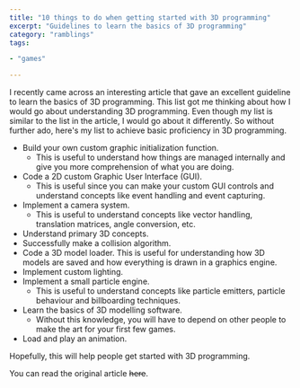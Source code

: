 ```yaml
---
title: "10 things to do when getting started with 3D programming"
excerpt: "Guidelines to learn the basics of 3D programming"
category: "ramblings"
tags:

- "games"

---
```


I recently came across an interesting article that gave an excellent guideline to learn the basics of 3D programming. This list got me thinking about how I would go about understanding 3D programming. Even though my list is similar to the list in the article, I would go about it differently. So without further ado, here's my list to achieve basic proficiency in 3D programming.

- Build your own custom graphic initialization function.
  - This is useful to understand how things are managed internally and give you more comprehension of what you are doing.
- Code a 2D custom Graphic User Interface (GUI).
  - This is useful since you can make your custom GUI controls and understand concepts like event handling and event capturing.
- Implement a camera system.
  - This is useful to understand concepts like vector handling, translation matrices, angle conversion, etc.
- Understand primary 3D concepts.
- Successfully make a collision algorithm.
- Code a 3D model loader. This is useful for understanding how 3D models are saved and how everything is drawn in a graphics engine.
- Implement custom lighting.
- Implement a small particle engine.
  - This is useful to understand concepts like particle emitters, particle behaviour and billboarding techniques.
- Learn the basics of 3D modelling software.
  - Without this knowledge, you will have to depend on other people to make the art for your first few games.
- Load and play an animation.

Hopefully, this will help people get started with 3D programming.

You can read the original article ~~here~~.
